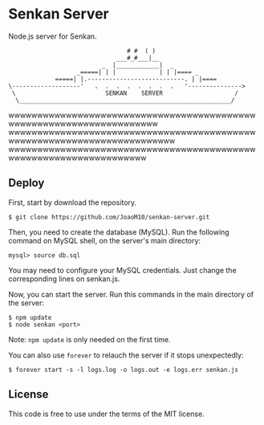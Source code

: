 Senkan Server
=============

Node.js server for Senkan.


                                     # #  ( )
                                  ___#_#___|__
                              _  |____________|  _
                       _=====| | |            | | |==== _
                 =====| |.---------------------------. | |====
    \-------------------'   .  .  .  .  .  .  .  .   '--------------->
     \                         SENKAN    SERVER                    /
      \___________________________________________________________/
  wwwwwwwwwwwwwwwwwwwwwwwwwwwwwwwwwwwwwwwwwwwwwwwwwwwwwwwwwwwwwwwwwwwww
wwwwwwwwwwwwwwwwwwwwwwwwwwwwwwwwwwwwwwwwwwwwwwwwwwwwwwwwwwwwwwwwwwwwwwww
   wwwwwwwwwwwwwwwwwwwwwwwwwwwwwwwwwwwwwwwwwwwwwwwwwwwwwwwwwwwwwwwwwww 

   
## Deploy

First, start by download the repository.
```
$ git clone https://github.com/JoaoM10/senkan-server.git
```

Then, you need to create the database (MySQL). Run the following command on MySQL shell, on the server's main directory:
```
mysql> source db.sql
```

You may need to configure your MySQL credentials. Just change the corresponding lines on senkan.js.

Now, you can start the server. Run this commands in the main directory of the server:
```
$ npm update
$ node senkan <port>
```

Note: `npm update` is only needed on the first time.

You can also use `forever` to relauch the server if it stops unexpectedly:
```
$ forever start -s -l logs.log -o logs.out -e logs.err senkan.js
```

## License

This code is free to use under the terms of the MIT license.

